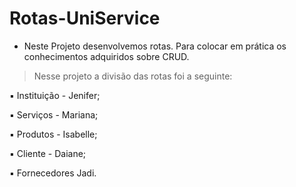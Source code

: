 # Rotas-UniService

* Neste Projeto desenvolvemos rotas. Para colocar em prática os conhecimentos adquiridos sobre CRUD.
> Nesse projeto a divisão das rotas foi a seguinte:


▪︎ Instituição - Jenifer;

▪︎ Serviços - Mariana;

▪︎ Produtos - Isabelle;

▪︎ Cliente - Daiane;

▪︎ Fornecedores Jadi.
